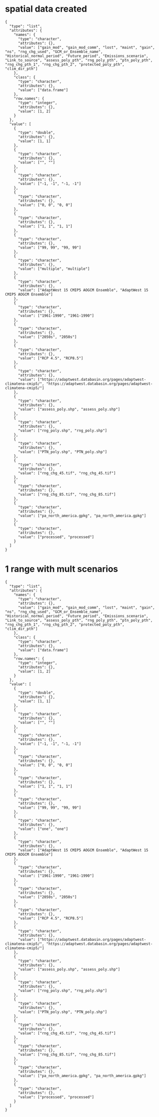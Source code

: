 # spatial data created

    {
      "type": "list",
      "attributes": {
        "names": {
          "type": "character",
          "attributes": {},
          "value": ["gain_mod", "gain_mod_comm", "lost", "maint", "gain", "ns", "rng_chg_used", "GCM_or_Ensemble_name", "Historical_normal_period", "Future_period", "Emissions_scenario", "Link_to_source", "assess_poly_pth", "rng_poly_pth", "ptn_poly_pth", "rng_chg_pth_1", "rng_chg_pth_2", "protected_poly_pth", "clim_dir_pth"]
        },
        "class": {
          "type": "character",
          "attributes": {},
          "value": ["data.frame"]
        },
        "row.names": {
          "type": "integer",
          "attributes": {},
          "value": [1, 2]
        }
      },
      "value": [
        {
          "type": "double",
          "attributes": {},
          "value": [1, 1]
        },
        {
          "type": "character",
          "attributes": {},
          "value": ["", ""]
        },
        {
          "type": "character",
          "attributes": {},
          "value": ["-1, -1", "-1, -1"]
        },
        {
          "type": "character",
          "attributes": {},
          "value": ["0, 0", "0, 0"]
        },
        {
          "type": "character",
          "attributes": {},
          "value": ["1, 1", "1, 1"]
        },
        {
          "type": "character",
          "attributes": {},
          "value": ["99, 99", "99, 99"]
        },
        {
          "type": "character",
          "attributes": {},
          "value": ["multiple", "multiple"]
        },
        {
          "type": "character",
          "attributes": {},
          "value": ["AdaptWest 15 CMIP5 AOGCM Ensemble", "AdaptWest 15 CMIP5 AOGCM Ensemble"]
        },
        {
          "type": "character",
          "attributes": {},
          "value": ["1961-1990", "1961-1990"]
        },
        {
          "type": "character",
          "attributes": {},
          "value": ["2050s", "2050s"]
        },
        {
          "type": "character",
          "attributes": {},
          "value": ["RCP 4.5", "RCP8.5"]
        },
        {
          "type": "character",
          "attributes": {},
          "value": ["https://adaptwest.databasin.org/pages/adaptwest-climatena-cmip5/", "https://adaptwest.databasin.org/pages/adaptwest-climatena-cmip5/"]
        },
        {
          "type": "character",
          "attributes": {},
          "value": ["assess_poly.shp", "assess_poly.shp"]
        },
        {
          "type": "character",
          "attributes": {},
          "value": ["rng_poly.shp", "rng_poly.shp"]
        },
        {
          "type": "character",
          "attributes": {},
          "value": ["PTN_poly.shp", "PTN_poly.shp"]
        },
        {
          "type": "character",
          "attributes": {},
          "value": ["rng_chg_45.tif", "rng_chg_45.tif"]
        },
        {
          "type": "character",
          "attributes": {},
          "value": ["rng_chg_85.tif", "rng_chg_85.tif"]
        },
        {
          "type": "character",
          "attributes": {},
          "value": ["pa_north_america.gpkg", "pa_north_america.gpkg"]
        },
        {
          "type": "character",
          "attributes": {},
          "value": ["processed", "processed"]
        }
      ]
    }

# 1 range with mult scenarios

    {
      "type": "list",
      "attributes": {
        "names": {
          "type": "character",
          "attributes": {},
          "value": ["gain_mod", "gain_mod_comm", "lost", "maint", "gain", "ns", "rng_chg_used", "GCM_or_Ensemble_name", "Historical_normal_period", "Future_period", "Emissions_scenario", "Link_to_source", "assess_poly_pth", "rng_poly_pth", "ptn_poly_pth", "rng_chg_pth_1", "rng_chg_pth_2", "protected_poly_pth", "clim_dir_pth"]
        },
        "class": {
          "type": "character",
          "attributes": {},
          "value": ["data.frame"]
        },
        "row.names": {
          "type": "integer",
          "attributes": {},
          "value": [1, 2]
        }
      },
      "value": [
        {
          "type": "double",
          "attributes": {},
          "value": [1, 1]
        },
        {
          "type": "character",
          "attributes": {},
          "value": ["", ""]
        },
        {
          "type": "character",
          "attributes": {},
          "value": ["-1, -1", "-1, -1"]
        },
        {
          "type": "character",
          "attributes": {},
          "value": ["0, 0", "0, 0"]
        },
        {
          "type": "character",
          "attributes": {},
          "value": ["1, 1", "1, 1"]
        },
        {
          "type": "character",
          "attributes": {},
          "value": ["99, 99", "99, 99"]
        },
        {
          "type": "character",
          "attributes": {},
          "value": ["one", "one"]
        },
        {
          "type": "character",
          "attributes": {},
          "value": ["AdaptWest 15 CMIP5 AOGCM Ensemble", "AdaptWest 15 CMIP5 AOGCM Ensemble"]
        },
        {
          "type": "character",
          "attributes": {},
          "value": ["1961-1990", "1961-1990"]
        },
        {
          "type": "character",
          "attributes": {},
          "value": ["2050s", "2050s"]
        },
        {
          "type": "character",
          "attributes": {},
          "value": ["RCP 4.5", "RCP8.5"]
        },
        {
          "type": "character",
          "attributes": {},
          "value": ["https://adaptwest.databasin.org/pages/adaptwest-climatena-cmip5/", "https://adaptwest.databasin.org/pages/adaptwest-climatena-cmip5/"]
        },
        {
          "type": "character",
          "attributes": {},
          "value": ["assess_poly.shp", "assess_poly.shp"]
        },
        {
          "type": "character",
          "attributes": {},
          "value": ["rng_poly.shp", "rng_poly.shp"]
        },
        {
          "type": "character",
          "attributes": {},
          "value": ["PTN_poly.shp", "PTN_poly.shp"]
        },
        {
          "type": "character",
          "attributes": {},
          "value": ["rng_chg_45.tif", "rng_chg_45.tif"]
        },
        {
          "type": "character",
          "attributes": {},
          "value": ["rng_chg_85.tif", "rng_chg_85.tif"]
        },
        {
          "type": "character",
          "attributes": {},
          "value": ["pa_north_america.gpkg", "pa_north_america.gpkg"]
        },
        {
          "type": "character",
          "attributes": {},
          "value": ["processed", "processed"]
        }
      ]
    }

